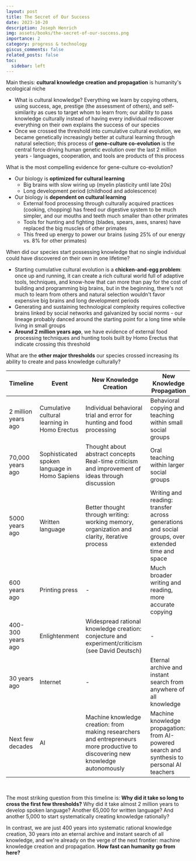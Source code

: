 ```yaml
---
layout: post
title: The Secret of Our Success
date: 2023-10-20
description: Joseph Henrich
img: assets/books/the-secret-of-our-success.png
importance: 2
category: progress & technology
giscus_comments: false
related_posts: false
toc:
  sidebar: left
---
```


Main thesis: **cultural knowledge creation and propagation** is humanity's ecological niche
- What is cultural knowledge? Everything we learn by copying others, using success, age, prestige (the assessment of others), and self-similarity as cues to target whom to learn from; our ability to pass knowledge culturally instead of having every individual rediscover everything on their own explains the success of our species
- Once we crossed the threshold into cumulative cultural evolution, we became genetically increasingly better at cultural learning through natural selection; this process of **gene-culture co-evolution** is the central force driving human genetic evolution over the last 2 million years - languages, cooperation, and tools are products of this process

What is the most compelling evidence for gene-culture co-evolution? 
- Our biology is **optimized for cultural learning**
  - Big brains with slow wiring up (myelin plasticity until late 20s)
  - Long development period (childhood and adolescence)
- Our biology is **dependent on cultural learning**
  - External food processing through culturally acquired practices (cooking, chopping) has freed our digestive system to be much simpler, and our mouths and teeth much smaller than other primates
  - Tools for hunting and fighting (blades, spears, axes, snares) have replaced the big muscles of other primates
  - This freed up energy to power our brains (using 25% of our energy vs. 8% for other primates)

When did our species start possessing knowledge that no single individual could have discovered on their own in one lifetime?
- Starting cumulative cultural evolution is a **chicken-and-egg problem**: once up and running, it can create a rich cultural world full of adaptive tools, techniques, and know-how that can more than pay for the cost of building and programming big brains, but in the beginning, there's not much to learn from others and natural selection wouldn't favor expensive big brains and long development periods
- Generating and sustaining technological complexity requires collective brains linked by social networks and galvanized by social norms - our lineage probably danced around the starting point for a long time while living in small groups
- **Around 2 million years ago**, we have evidence of external food processing techniques and hunting tools built by Homo Erectus that indicate crossing this threshold

What are the **other major thresholds** our species crossed increasing its ability to create and pass knowledge culturally?

| Timeline            | Event            | New Knowledge Creation    | New Knowledge Propagation         |
|---------------------|------------------|---------------------------|-------------------------------|
| 2 million years ago | Cumulative cultural learning in Homo Erectus | Individual behavioral trial and error for hunting and food processing | Behavioral copying and teaching within small social groups |
| 70,000 years ago    | Sophisticated spoken language in Homo Sapiens | Thought about abstract concepts <br> Real-time criticism and improvement of ideas through discussion | Oral teaching within larger social groups     |
| 5000 years ago      | Written language                              | Better thought through writing: working memory, organization and clarity, iterative process | Writing and reading: transfer across generations and social groups, over extended time and space          |
| 600 years ago       | Printing press                                | - | Much broader writing and reading, more accurate copying |
| 400-300 years ago   | Enlightenment                                 | Widespread rational knowledge creation: conjecture and experiment/criticism (see David Deutsch) | - |
| 30 years ago        | Internet                                      | - | Eternal archive and instant search from anywhere of all knowledge |
| Next few decades    | AI                                            | Machine knowledge creation: from making researchers and entrepreneurs more productive to discovering new knowledge autonomously | Machine knowledge propagation: from AI-powered search and synthesis to personal AI teachers |

<br>

The most striking question from this timeline is: **Why did it take so long to cross the first few thresholds?** Why did it take almost 2 million years to develop spoken language? Another 65,000 for written language? And another 5,000 to start systematically creating knowledge rationally? 

In contrast, we are just 400 years into systematic rational knowledge creation, 30 years into an eternal archive and instant search of all knowledge, and we're already on the verge of the next frontier: machine knowledge creation and propagation. **How fast can humanity go from here?**